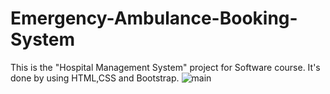 # Emergency-Ambulance-Booking-System
This is the "Hospital Management System" project for Software course. It's done by using HTML,CSS and Bootstrap.
![main](https://user-images.githubusercontent.com/79778136/182250407-093db007-1684-4b8b-aa8b-bcb50ddc3975.png)
